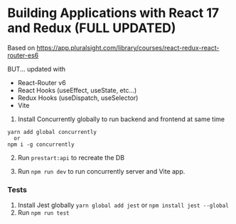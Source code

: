 # Building Applications with React 17 and Redux (FULL UPDATED)

Based on https://app.pluralsight.com/library/courses/react-redux-react-router-es6

 BUT... updated with

 * React-Router v6
 * React Hooks (useEffect, useState, etc...)
 * Redux Hooks (useDispatch, useSelector)
 * Vite

1. Install Concurrently globally to run backend and frontend at same time

```
yarn add global concurrently
  or
npm i -g concurrently
```

2. Run `prestart:api` to recreate the DB

3. Run `npm run dev` to run concurrently server and Vite app.

### Tests

1. Install Jest globally `yarn global add jest` or `npm install jest --global`
2. Run `npm run test`
